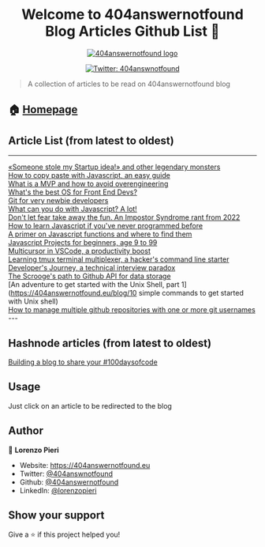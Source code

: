<h1 align="center">Welcome to 404answernotfound <br/> Blog Articles Github List 👋</h1>

<div align="center">
<a href="404answernotfound.eu" target="_blank">
    <img alt="404answernotfound logo" src="https://camo.githubusercontent.com/8ed054ee6fae0a874adc186d180b67b61656cd7a06ad0a28f2e0e54e5ee4807c/68747470733a2f2f343034616e737765726e6f74666f756e642e65752f5f6e6578742f696d6167653f75726c3d253246737461746963253246696d61676573253246343034616e737765726e6f74666f756e646461726b7468656d652e706e6726773d31323826713d3735" />
  </a>
    </div>
<p align="center">
  <a href="https://twitter.com/404answnotfound" target="_blank">
    <img alt="Twitter: 404answnotfound" src="https://img.shields.io/twitter/follow/404answnotfound.svg?style=social" />
  </a>
</p>

> A collection of articles to be read on 404answernotfound blog

## 🏠 [Homepage](404answernotfound.eu)

## Article List (from latest to oldest)
---
[«Someone stole my Startup idea!» and other legendary monsters](https://404answernotfound.eu/blog/someone-stole-my-startup-idea-and-other-legendary-monsters)<br/>  [How to copy paste with Javascript, an easy guide](https://404answernotfound.eu/blog/how-to-copy-paste-with-javascript-an-easy-guide)<br/>  [What is a MVP and how to avoid overengineering](https://404answernotfound.eu/blog/what-is-an-mvp-and-how-to-avoid-overengineering)<br/>  [What's the best OS for Front End Devs?](https://404answernotfound.eu/blog/whats-the-best-os-for-web-developers)<br/>  [Git for very newbie developers](https://404answernotfound.eu/blog/git-for-very-newbie-developers)<br/>  [What can you do with Javascript? A lot!](https://404answernotfound.eu/blog/what-can-you-do-with-javascript-a-lot)<br/>  [Don't let fear take away the fun. An Impostor Syndrome rant from 2022](https://404answernotfound.eu/blog/dont-let-fear-take-away-the-fun-an-impostor-syndrom-analysis-from-2022)<br/>  [How to learn Javascript if you've never programmed before](https://404answernotfound.eu/blog/how-to-learn-javascript-if-youve-never-programmed-before)<br/>  [A primer on Javascript functions and where to find them](https://404answernotfound.eu/blog/a-primer-on-javascript-functions-and-where-to-find-them)<br/>  [Javascript Projects for beginners, age 9 to 99](https://404answernotfound.eu/blog/javascript-projects-for-beginners-age-9-to-99)<br/>  [Multicursor in VSCode, a productivity boost](https://404answernotfound.eu/blog/multicursor-in-vscode-a-productivity-boost)<br/>  [Learning tmux terminal multiplexer, a hacker's command line starter](https://404answernotfound.eu/blog/learning-tmux-terminal-multiplexer-a-hackers-command-line-starter)<br/>  [Developer's Journey, a technical interview paradox](https://404answernotfound.eu/blog/developers-journey-a-technical-interview-paradox)<br/>  [The Scrooge's path to Github API for data storage](https://404answernotfound.eu/blog/the-scrooges-path-to-github-api-for-data-storage)<br/>  [An adventure to get started with the Unix Shell, part 1](https://404answernotfound.eu/blog/10 simple commands to get started with Unix shell)<br/>  [How to manage multiple github repositories with one or more git usernames](https://404answernotfound.eu/blog/change-git-user)<br/>  ---

## Hashnode articles (from latest to oldest)
[Building a blog to share your #100daysofcode](https://404answnotfound.hashnode.dev/building-a-blog-to-share-your-100daysofcode)
## Usage

Just click on an article to be redirected to the blog

## Author

👤 **Lorenzo Pieri**

* Website: https://404answernotfound.eu
* Twitter: [@404answnotfound](https://twitter.com/404answnotfound)
* Github: [@404answernotfound](https://github.com/404answernotfound)
* LinkedIn: [@lorenzopieri](https://linkedin.com/in/lorenzopieri)

## Show your support

Give a ⭐️ if this project helped you!